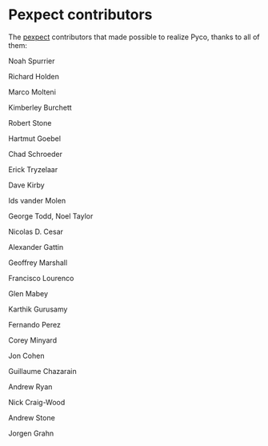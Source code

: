 # Pexpect contributors #

The [pexpect](http://pexpect.sourceforge.net/pexpect.html) contributors that made possible to realize Pyco, thanks to all of them:

Noah Spurrier

Richard Holden

Marco Molteni

Kimberley Burchett

Robert Stone

Hartmut Goebel

Chad Schroeder

Erick Tryzelaar

Dave Kirby

Ids vander Molen

George Todd, Noel Taylor

Nicolas D. Cesar

Alexander Gattin

Geoffrey Marshall

Francisco Lourenco

Glen Mabey

Karthik Gurusamy

Fernando Perez

Corey Minyard

Jon Cohen

Guillaume Chazarain

Andrew Ryan

Nick Craig-Wood

Andrew Stone

Jorgen Grahn